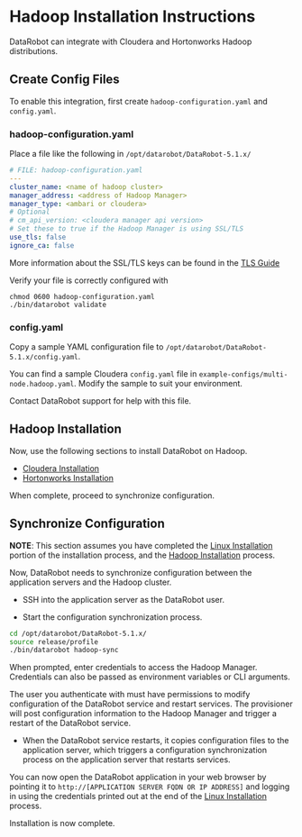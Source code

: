 # Hadoop Installation Instructions

DataRobot can integrate with Cloudera and Hortonworks Hadoop distributions.

## Create Config Files

To enable this integration, first create `hadoop-configuration.yaml` and `config.yaml`.

### hadoop-configuration.yaml

Place a file like the following in `/opt/datarobot/DataRobot-5.1.x/`

```yaml
# FILE: hadoop-configuration.yaml
---
cluster_name: <name of hadoop cluster>
manager_address: <address of Hadoop Manager>
manager_type: <ambari or cloudera>
# Optional
# cm_api_version: <cloudera manager api version>
# Set these to true if the Hadoop Manager is using SSL/TLS
use_tls: false
ignore_ca: false
```

More information about the SSL/TLS keys can be found in the [TLS Guide](special-topics/tls.md#cm-tls)

Verify your file is correctly configured with

```bin
chmod 0600 hadoop-configuration.yaml
./bin/datarobot validate
```

### config.yaml

Copy a sample YAML configuration file to `/opt/datarobot/DataRobot-5.1.x/config.yaml`.

You can find a sample Cloudera `config.yaml` file in `example-configs/multi-node.hadoop.yaml`. Modify the sample to suit your
environment.

Contact DataRobot support for help with this file.

## Hadoop Installation

Now, use the following sections to install DataRobot on Hadoop.

* [Cloudera Installation](cloudera-install.md)
* [Hortonworks Installation](ambari-install.md)

When complete, proceed to synchronize configuration.

## Synchronize Configuration

**NOTE**: This section assumes you have completed the [Linux Installation](standard-install.md) portion of the installation process, and
the [Hadoop Installation](hadoop-install.md#hadoop-installation) process.

Now, DataRobot needs to synchronize configuration between the application
servers and the Hadoop cluster.

* SSH into the application server as the DataRobot user.

* Start the configuration synchronization process.

```bash
cd /opt/datarobot/DataRobot-5.1.x/
source release/profile
./bin/datarobot hadoop-sync
```

When prompted, enter credentials to access the Hadoop Manager.
Credentials can also be passed as environment variables or CLI arguments.

The user you authenticate with must have permissions to modify configuration
of the DataRobot service and restart services. The provisioner will post configuration
information to the Hadoop Manager and trigger a restart of the DataRobot service.

* When the DataRobot service restarts, it copies configuration files to the
application server, which triggers a configuration synchronization process on
the application server that restarts services.

You can now open the DataRobot application in your web browser by pointing it
to `http://[APPLICATION SERVER FQDN OR IP ADDRESS]` and logging in using the
credentials printed out at the end of the [Linux Installation](standard-install.md#linux-provision) process.

Installation is now complete.
